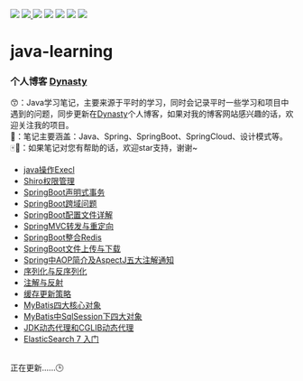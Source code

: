 <p>
	<img src="https://img.shields.io/badge/Maven-green.svg" ></img>
	<a target="_blank" href="https://www.oracle.com/technetwork/java/javase/downloads/index.html">
		<img src="https://img.shields.io/badge/JDK-1.8+-blue.svg" ></img>
	</a>
	<img src="https://img.shields.io/badge/SpringBoot-2-green.svg" ></img>
	<img src="https://img.shields.io/badge/SQL-pink.svg" ></img>
  <img src="https://img.shields.io/badge/SpringCloud-green.svg" ></img>
	<img src="https://img.shields.io/badge/Spring-red.svg" ></img>
	<img src="https://img.shields.io/badge/设计模式-purple.svg" ></img>

</p>

# java-learning

### 个人博客 [Dynasty](https://ycf-code.xyz)

😙：Java学习笔记，主要来源于平时的学习，同时会记录平时一些学习和项目中遇到的问题，同步更新在[Dynasty](https://ycf-code.xyz)个人博客，如果对我的博客网站感兴趣的话，欢迎关注我的项目。<br>
📜：笔记主要涵盖：Java、Spring、SpringBoot、SpringCloud、设计模式等。<br>
🀄💜：如果笔记对您有帮助的话，欢迎star支持，谢谢~<br>

- [java操作Execl](https://ycf-code.xyz/p/java%E6%93%8D%E4%BD%9Cexecl/)
- [Shiro权限管理](https://ycf-code.xyz/p/shiro%E6%9D%83%E9%99%90%E7%AE%A1%E7%90%86/)
- [SpringBoot声明式事务](https://ycf-code.xyz/p/springboot%E5%A3%B0%E6%98%8E%E5%BC%8F%E4%BA%8B%E5%8A%A1/)
- [SpringBoot跨域问题](https://ycf-code.xyz/p/springboot%E8%B7%A8%E5%9F%9F%E9%97%AE%E9%A2%98/)
- [SpringBoot配置文件详解](https://ycf-code.xyz/p/springboot%E9%85%8D%E7%BD%AE%E6%96%87%E4%BB%B6%E8%AF%A6%E8%A7%A3/)
- [SpringMVC转发与重定向](https://ycf-code.xyz/p/spring-mvc-%E9%87%8D%E5%AE%9A%E5%90%91%E5%92%8C%E8%BD%AC%E5%8F%91/)
- [SpringBoot整合Redis](https://ycf-code.xyz/p/springboot%E6%95%B4%E5%90%88redis/)
- [SpringBoot文件上传与下载](https://ycf-code.xyz/p/springboot%E6%96%87%E4%BB%B6%E4%B8%8A%E4%BC%A0%E4%B8%8E%E4%B8%8B%E8%BD%BD/)
- [Spring中AOP简介及AspectJ五大注解通知](https://ycf-code.xyz/p/spring%E4%B8%ADaop%E7%AE%80%E4%BB%8B%E5%8F%8Aaspectj%E4%BA%94%E5%A4%A7%E9%80%9A%E7%9F%A5%E6%B3%A8%E8%A7%A3/)
- [序列化与反序列化](https://ycf-code.xyz/p/%E5%BA%8F%E5%88%97%E5%8C%96%E4%B8%8E%E5%8F%8D%E5%BA%8F%E5%88%97%E5%8C%96/)
- [注解与反射](https://ycf-code.xyz/p/%E6%B3%A8%E8%A7%A3%E4%B8%8E%E5%8F%8D%E5%B0%84/)
- [缓存更新策略](https://ycf-code.xyz/p/%E7%BC%93%E5%AD%98%E6%9B%B4%E6%96%B0%E7%AD%96%E7%95%A5/)
- [MyBatis四大核心对象](https://ycf-code.xyz/p/mybatis4大核心对象/)
- [MyBatis中SqlSession下四大对象](https://ycf-code.xyz/p/mybatis%E4%B8%ADsqlsession%E4%B8%8B%E5%9B%9B%E5%A4%A7%E5%AF%B9%E8%B1%A1/)
- [JDK动态代理和CGLIB动态代理](https://ycf-code.xyz/p/jdk%E5%8A%A8%E6%80%81%E4%BB%A3%E7%90%86%E5%92%8Ccglib%E5%8A%A8%E6%80%81%E4%BB%A3%E7%90%86/)
- [ElasticSearch 7 入门](https://ycf-code.xyz/p/elasticsearch-7-入门/)

<br>正在更新......🕒

